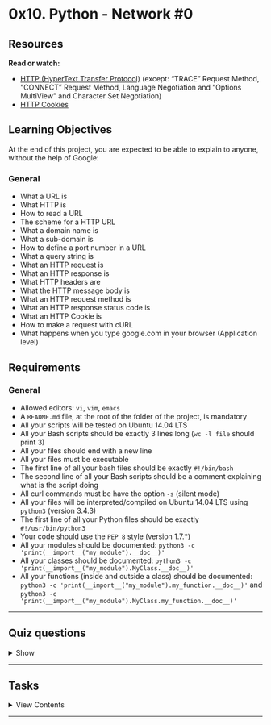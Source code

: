 # 0x10. Python - Network #0

## Resources

**Read or watch:**

- [HTTP (HyperText Transfer Protocol)](https://www.ntu.edu.sg/home/ehchua/programming/webprogramming/http_basics.html) (except: “TRACE” Request Method, “CONNECT” Request Method, Language Negotiation and “Options MultiView” and Character Set Negotiation)
- [HTTP Cookies](https://developer.mozilla.org/en-US/docs/Web/HTTP/Cookies)

## Learning Objectives

At the end of this project, you are expected to be able to explain to anyone, without the help of Google:

### General
- What a URL is
- What HTTP is
- How to read a URL
- The scheme for a HTTP URL
- What a domain name is
- What a sub-domain is
- How to define a port number in a URL
- What a query string is
- What an HTTP request is
- What an HTTP response is
- What HTTP headers are
- What the HTTP message body is
- What an HTTP request method is
- What an HTTP response status code is
- What an HTTP Cookie is
- How to make a request with cURL
- What happens when you type google.com in your browser (Application level)

## Requirements

### General

- Allowed editors: `vi`, `vim`, `emacs`
- A `README.md` file, at the root of the folder of the project, is mandatory
- All your scripts will be tested on Ubuntu 14.04 LTS
- All your Bash scripts should be exactly 3 lines long (`wc -l file` should print 3)
- All your files should end with a new line
- All your files must be executable
- The first line of all your bash files should be exactly `#!/bin/bash`
- The second line of all your Bash scripts should be a comment explaining what is the script doing
- All curl commands must be have the option `-s` (silent mode)
- All your files will be interpreted/compiled on Ubuntu 14.04 LTS using `python3` (version 3.4.3)
- The first line of all your Python files should be exactly `#!/usr/bin/python3`
- Your code should use the `PEP 8` style (version 1.7.*)
- All your modules should be documented: `python3 -c 'print(__import__("my_module").__doc__)'`
- All your classes should be documented: `python3 -c 'print(__import__("my_module").MyClass.__doc__)'`
- All your functions (inside and outside a class) should be documented: `python3 -c 'print(__import__("my_module").my_function.__doc__)'` and `python3 -c 'print(__import__("my_module").MyClass.my_function.__doc__)'`

---

## Quiz questions

<details>
<summary>Show</summary>
  
### Question #0

In the following URL, what’s the hostname?

```
http://www.holbertonschool.com
```

- [ ] holbertonschool
- [ ] holbertonschool.com
- [x] www.holbertonschool.com
- [ ] www.holbertonschool

### Question #1

In the following URL, what’s the protocol?

```
http://www.holbertonschool.com
```

- [x] http
- [ ] https
- [ ] ftp

### Question #2

What will be the port number requested by this URL?

```
https://www.holbertonschool.com:8080/apply
```

- [ ] 80
- [x] 8080
- [ ] 8888

### Question #3

What will be the port number requested by this URL?

```
http://www.holbertonschool.com/apply
```

- [ ] 8080
- [x] 80
- [ ] 443
- [ ] 22

### Question #4

What will be the port number requested by this URL?

```
afp://www.holbertonschool.com/access_in_port_543
```

- [ ] 543
- [ ] 80
- [x] 548

### Question #5

In the following URL, what’s the sub domain?

```
https://api.holbertonschool.com/v1/auth
```

- [ ] .com
- [ ] api.holbertonschool
- [x] api

### Question #6

In the following URL, what’s the sub domain?

```
https://api-dev.holbertonschool.com/v1/auth/new
```

- [x] api-dev
- [ ] /v1/auth/new
- [ ] /v1

### Question #7

In the following URL, what’s the resource path?

```
https://www.holbertonschool.com/index.html
```

- [ ] /
- [x] index.html
- [ ] www.holbertonschool.com/index.html

### Question #8

In the following URL, what’s the resource path?

```
https://www.holbertonschool.com/assets/scripts/main.js
```

- [x] assets/scripts/main.js
- [ ] main.js
- [ ] assets/scripts

### Question #9

In the following URL, what’s the resource path?

```
https://api.holbertonschool.com/v1/auth/new
```

- [ ] v1
- [ ] v1/auth
- [x] v1/auth/new
- [ ] v1/auth/new/index.html

### Question #10

In the following URL, what’s the name of the parameter in the query string?

```
https://www.holbertonschool.com/apply?batch=89
```

- [x] batch
- [ ] apply
- [ ] 89

### Question #11

In the following URL, how many parameters are in the query string?

```
https://www.holbertonschool.com/apply?batch=89&location=SF
```

- [x] 2
- [ ] 3
- [ ] 1

### Question #12

In the following URL, how many parameters are in the query string?

```
https://www.holbertonschool.com/apply?batch=89&location=SF&name=John%20do%20is%20the%20best%20%3D%20c%20is%20fun
```

- [x] 3
- [ ] 2
- [ ] 1
- [ ] 4
- [ ] 5

### Question #13

When you are typing https://intranet.hbtn.io in your browser, which HTTP verb is used?

- [ ] POST
- [ ] DELETE
- [x] GET
- [ ] PUT

### Question #14

In this following HTML code, which HTTP verb will be used when you will submit this form?

```
<FORM action="/login.php" method="post">
    <INPUT type="email" name="email" placeholder="Email" required/>
    <INPUT type="password" name="password" placeholder="Password" required/>
    <INPUT type="submit" name="submit" value="Login" />
<FORM>
```

- [x] POST
- [ ] FORM
- [ ] SUBMIT
- [ ] ENTER
- [ ] GET

### Question #15

In this following HTML code, which HTTP verb will be used when you will submit this form?

```
<FORM action="/12/update.php" method="put">
    <INPUT type="text" name="first_name" value="Bob"/>
    <INPUT type="text" name="last_name" value="Dylan"/>
    <INPUT type="submit" name="update" value="Update" />
<FORM>
```

- [ ] GET
- [ ] UPDATE
- [ ] POST
- [x] PUT

### Question #16

What’s the status code number for a web page that can’t be found?

- [x] 404
- [ ] 405
- [ ] 500

### Question #17

What’s the status code number for a permanent redirection (moved permanently)?

- [ ] 201
- [ ] 300
- [x] 301
- [ ] 302
- [ ] 304

### Question #18

What’s the status code number for an invalid HTTP request (server can’t understand it)?

- [ ] 500
- [ ] 404
- [x] 400

### Question #19

What is the first digit of status codes that indicate a server error?

- [ ] 1xx
- [ ] 2xx
- [ ] 3xx
- [ ] 4xx
- [x] 5xx

### Question #20

Which HTTP request header indicates the browser used by the client sending the request?

- [ ] Origin
- [x] User-Agent
- [ ] I-Am
- [ ] Browser-Name

### Question #21

What is the name of the HTTP request header that defines the size (in bytes) of the message body?

- [x] Content-Length
- [ ] Length
- [ ] Content-Size
- [ ] Size

### Question #22

What is the name of the HTTP request header used to send cookies from the client?

- [ ] Set-Cookie
- [ ] Send-Cookie
- [x] Cookie
- [ ] Cookies

### Question #23

What is the name of the HTTP response header used to send cookies to the client from the server?

- [ ] Send-Cookies
- [x] Set-Cookie
- [ ] Cookie-Setter

### Question #24

What is the name of the HTTP response header used to define the size, in bytes, of the body of the response?

- [ ] Body-Size
- [ ] Content-Size
- [ ] Length
- [x] Content-Length

### Question #25

What is the name of the HTTP response header used to define the status code of the response?

- [x] Status
- [ ] Status-Code
- [ ] Code
- [ ] Http-Status

### Question #26

What is the name of the HTTP response header used to define the formatting of the body? (This header gives details to the client on how to interpret the data received.)

- [ ] Type
- [ ] Content-Format
- [ ] Format
- [x] Content-Type

### Question #27

When an HTTP response indicates a redirection, which header defines the URL the client should be redirected to?

- [ ] Redirect-URI
- [x] Location
- [ ] Next-Location
- [ ] Redirect-Location
- [ ] Redirect

### Question #28

What is the name of the HTTP response header that defines a list of available HTTP methods for this URL?

- [ ] Verbs
- [x] Allow
- [ ] Verbs-Allowed

### Question #29

What is the `curl` option that defines the HTTP method used?

- [ ] -d
- [x] -X
- [ ] -s

### Question #30

What is the `curl` option to follow all redirects?

- [ ] -s
- [ ] -X
- [x] -L

### Question #31

Which `curl` option is used to set an HTTP header to a specific value?

- [x] -H
- [ ] -X
- [ ] -s

### Question #32

What is the `curl` option to set a body key-value parameter?

- [ ] -b
- [ ] -X
- [x] -d

### Question #33

What is the `curl` option to set a cookie with a key-value pair?

- [ ] -d
- [x] -b
- [ ] -a
- [ ] -c

### Question #34

What is the `curl` option to disable the progression display?

- [x] -s
- [ ] -c
- [ ] -b
- [ ] -p

### Question #35

What is the `curl` option to save the body of the resulting response to a file?

- [ ] -d
- [ ] -b
- [ ] -r
- [x] -o

</details>

---

## Tasks

<details>
<summary>View Contents</summary>

### [0. cURL body size](./0-body_size.sh)

Write a Bash script that takes in a URL, sends a request to that URL, and displays the size of the body of the response

- The size must be displayed in bytes
- You have to use `curl`

Please test your script in the container provided, using the web server running on port 5000

```
guillaume@ubuntu:~/0x10$ ./0-body_size.sh 0.0.0.0:5000
10
guillaume@ubuntu:~/0x10$ 
```

**Repo:**

* GitHub repository: `holbertonschool-higher_level_programming`
* Directory: `0x10-python-network_0`
* File: `0-body_size.sh`

### [1. cURL to the end](./1-body.sh)

Write a Bash script that takes in a URL, sends a `GET` request to the URL, and displays the body of the response

- Display only body of a `200` status code response
- You have to use `curl`

Please test your script in the container provided, using the web server running on port 5000

```
guillaume@ubuntu:~/0x10$ ./1-body.sh 0.0.0.0:5000/route_1 ; echo ""
Route 2
guillaume@ubuntu:~/0x10$ 
```

**Repo:**

* GitHub repository: `holbertonschool-higher_level_programming`
* Directory: `0x10-python-network_0`
* File: `1-body.sh`

### [2. cURL Method](./2-delete.sh)

Write a Bash script that sends a `DELETE` request to the URL passed as the first argument and displays the body of the response

- You have to use `curl`

Please test your script in the container provided, using the web server running on port 5000

```
guillaume@ubuntu:~/0x10$ ./2-delete.sh 0.0.0.0:5000/route_3 ; echo ""
I'm a DELETE request
guillaume@ubuntu:~/0x10$ 
```

**Repo:**

* GitHub repository: `holbertonschool-higher_level_programming`
* Directory: `0x10-python-network_0`
* File: `2-delete.sh`

### [3. cURL only methods](./3-methods.sh)

Write a Bash script that takes in a URL and displays all HTTP methods the server will accept.

- You have to use `curl`

Please test your script in the container provided, using the web server running on port 5000

```
guillaume@ubuntu:~/0x10$ ./3-methods.sh 0.0.0.0:5000/route_4
OPTIONS, HEAD, PUT
guillaume@ubuntu:~/0x10$ 
```

**Repo:**

* GitHub repository: `holbertonschool-higher_level_programming`
* Directory: `0x10-python-network_0`
* File: `3-methods.sh`

### [4. cURL headers](./4-header.sh)

Write a Bash script that takes in a URL as an argument, sends a `GET` request to the URL, and displays the body of the response

- A header variable `X-HolbertonSchool-User-Id` must be sent with the value `98`
- You have to use `curl`

Please test your script in the container provided, using the web server running on port 5000

```
guillaume@ubuntu:~/0x10$ ./4-header.sh 0.0.0.0:5000/route_5 ; echo ""
Hello Holberton School!
guillaume@ubuntu:~/0x10$ 
``` 

**Repo:**

* GitHub repository: `holbertonschool-higher_level_programming`
* Directory: `0x10-python-network_0`
* File: `4-header.sh`

### [5. cURL POST parameters](./5-post_params.sh)

Write a Bash script that takes in a URL, sends a `POST` request to the passed URL, and displays the body of the response

- A variable `email` must be sent with the value `hr@holbertonschool.com`
- A variable `subject` must be sent with the value `I will always be here for PLD`
- You have to use `curl`

```
Please test your script in the container provided, using the web server running on port 5000

guillaume@ubuntu:~/0x10$ ./5-post_params.sh 0.0.0.0:5000/route_6 ; echo ""
POST params:
    email: hr@holbertonschool.com
    subject: I will always be here for PLD
guillaume@ubuntu:~/0x10$ 
```

**Repo:**

* GitHub repository: `holbertonschool-higher_level_programming`
* Directory: `0x10-python-network_0`
* File: `5-post_params.sh`

### [6. Find a peak](./6-peak.py)

**Technical interview preparation:**

- You are not allowed to google anything
- Whiteboard first

Write a function that finds a peak in a list of unsorted integers.

- Prototype: `def find_peak(list_of_integers):`
- You are not allowed to import any module
- Your algorithm must have the lowest complexity
- `6-peak.py` must contain the function
- `6-peak.txt` must contain the complexity of your algorithm: `O(log(n))`, `O(n)`, `O(nlog(n))` or `O(n2)`
- **Note**: there may be more than one peak in the list

```
guillaume@ubuntu:~/0x10$ cat 6-main.py
#!/usr/bin/python3
""" Test function find_peak """
find_peak = __import__('6-peak').find_peak

print(find_peak([1, 2, 4, 6, 3]))
print(find_peak([4, 2, 1, 2, 3, 1]))
print(find_peak([2, 2, 2]))
print(find_peak([]))
print(find_peak([-2, -4, 2, 1]))
print(find_peak([4, 2, 1, 2, 3, 1]))

guillaume@ubuntu:~/0x10$ ./6-main.py
6
3
2
None
2
4
guillaume@ubuntu:~/0x10$ wc -l 6-peak.txt 
2 6-peak.txt
guillaume@ubuntu:~/0x10$ 
```

**Repo:**

* GitHub repository: `holbertonschool-higher_level_programming`
* Directory: `0x10-python-network_0`
* File: `6-peak.py, 6-peak.txt`

### [7. Only status code #advanced](./100-status_code.sh)

Write a Bash script that sends a request to a URL passed as an argument, and displays only the status code of the response.

- You are not allowed to use any pipe, redirection, etc.
- You are not allowed to use `;` and `&&`
- You have to use `curl`

Please test your script in the container provided, using the web server running on port 5000

```
guillaume@ubuntu:~/0x10$ ./100-status_code.sh 0.0.0.0:5000 ; echo ""
200
guillaume@ubuntu:~/0x10$ 
guillaume@ubuntu:~/0x10$ ./100-status_code.sh 0.0.0.0:5000/nop ; echo ""
404
guillaume@ubuntu:~/0x10$ 
```

**Repo:**

* GitHub repository: `holbertonschool-higher_level_programming`
* Directory: `0x10-python-network_0`
* File: `100-status_code.sh`

### [8. cURL a JSON file #advanced](./101-post_json.sh)

Write a Bash script that sends a JSON `POST` request to a URL passed as the first argument, and displays the body of the response.

- Your script must send a `POST` request with the contents of a file, passed with the filename as the second argument of the script, in the body of the request
- You have to use `curl`

Please test your scripts in the container provided, using the web server running on port 5000

```
guillaume@ubuntu:~/0x10$ cat my_json_0
{
    "name": "John Doe",
    "age": 33
}
guillaume@ubuntu:~/0x10$ ./101-post_json.sh 0.0.0.0:5000/route_json my_json_0 ; echo ""
Valid JSON
guillaume@ubuntu:~/0x10$ 
guillaume@ubuntu:~/0x10$ cat my_json_1
I'm a JSON! really!
guillaume@ubuntu:~/0x10$ ./101-post_json.sh 0.0.0.0:5000/route_json my_json_1 ; echo ""
Not a valid JSON
guillaume@ubuntu:~/0x10$ 
guillaume@ubuntu:~/0x10$ cat my_json_2
{
    "name": "John Doe",
    "age": 33,
}
guillaume@ubuntu:~/0x10$ ./101-post_json.sh 0.0.0.0:5000/route_json my_json_2 ; echo ""
Not a valid JSON
guillaume@ubuntu:~/0x10$ 
```

**Repo:**

* GitHub repository: `holbertonschool-higher_level_programming`
* Directory: `0x10-python-network_0`
* File: `101-post_json.sh`

### [9. Catch me if you can! #advanced](./102-catch_me.sh)

Write a Bash script that makes a request to `0.0.0.0:5000/catch_me` that causes the server to respond with a message containing `You got me!`, in the body of the response.

- You have to use `curl`
- You are not allow to use `echo`, `cat`, etc. to display the final result

Please test your script in the container provided, using the web server running on port 5000

```
guillaume@ubuntu:~/0x10$ ./102-catch_me.sh ; echo ""
You got me!
guillaume@ubuntu:~/0x10$ 
```

**Repo:**

* GitHub repository: `holbertonschool-higher_level_programming`
* Directory: `0x10-python-network_0`
* File: `102-catch_me.sh`

</details>

---
